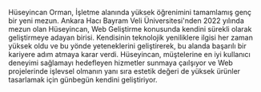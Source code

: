 Hüseyincan Orman, İşletme alanında yüksek öğrenimini tamamlamış genç bir yeni mezun. Ankara Hacı Bayram Veli Üniversitesi'nden 2022 yılında mezun olan Hüseyincan, Web Geliştirme konusunda kendini sürekli olarak geliştirmeye adayan birisi. Kendisinin teknolojik yeniliklere ilgisi her zaman yüksek oldu ve bu yönde yeteneklerini geliştirerek, bu alanda başarılı bir kariyere adım atmaya karar verdi. Hüseyincan, müştelerine en iyi kullanıcı deneyimi sağlamayı hedefleyen hizmetler sunmaya çaılşıyor ve Web projelerinde işlevsel olmanın yanı sıra estetik değeri de yüksek ürünler tasarlamak için günbegün kendini geliştiriyor.
